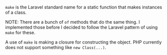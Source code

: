 `make` is the Laravel standard name for a static function that makes instances of a class.

NOTE: There are a bunch of `of` methods that do the same thing. I implemented those before I decided to follow the Laravel pattern of using `make` for these.

A use of `make` is making a closure for constructing the object. PHP currently does not support something like `new Class(...)`.

